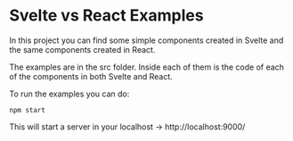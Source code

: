 # Svelte vs React Examples

In this project you can find some simple components created in Svelte and the same components created in React.

The examples are in the src folder. Inside each of them is the code of each of the components in both Svelte and React.

To run the examples you can do:
```
npm start
```
This will start a server in your localhost -> http://localhost:9000/
